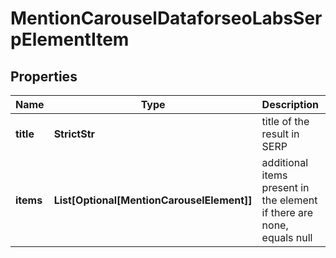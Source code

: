 # MentionCarouselDataforseoLabsSerpElementItem


## Properties

| Name | Type | Description | Notes |
|------------ | ------------- | ------------- | -------------|
**title** | **StrictStr** | title of the result in SERP |[optional]|
**items** | **List[Optional[MentionCarouselElement]]** | additional items present in the element<br>if there are none, equals null |[optional]|